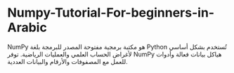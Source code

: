 # Numpy-Tutorial-For-beginners-in-Arabic
NumPy هو مكتبة برمجية مفتوحة المصدر للبرمجة بلغة Python تُستخدم بشكل أساسي لأغراض الحساب العلمي والعمليات الرياضية. توفر NumPy هياكل بيانات فعالة وأدوات للعمل مع المصفوفات والأرقام والبيانات العددية.

